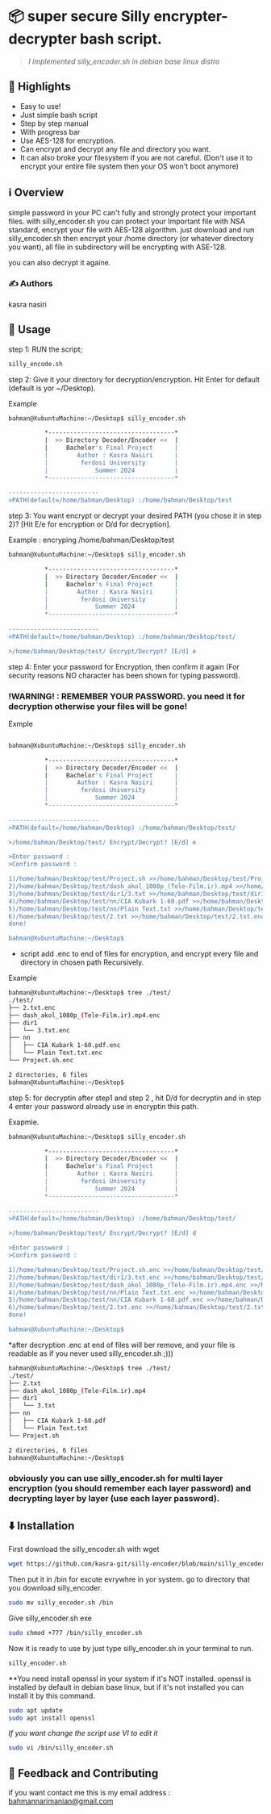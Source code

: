# 📦 super secure Silly encrypter-decrypter bash script.


> *I implemented silly_encoder.sh in debian base linux distro*


## 🌟 Highlights

- Easy to use!
- Just simple bash script
- Step by step manual
- With progress bar
- Use AES-128 for encryption.
- Can encrypt and decrypt any file and directory you want.
- It can also broke your filesystem if you are not careful. (Don't use it to encrypt your entire file system then your OS won't boot anymore)


## ℹ️ Overview

simple password in your PC can't fully and strongly protect your important files.
with silly_encoder.sh you can protect your Important file with NSA standard, encrypt your file with AES-128 algorithm.
just download and run silly_encoder.sh then encrypt your  /home directory (or whatever directory you want), all file in subdirectory will be encrypting with ASE-128.

you can also decrypt it againe.


### ✍️ Authors

kasra nasiri


## 🚀 Usage

step 1: RUN the script;
```bash
silly_encode.sh
```

step 2: Give it your directory for decryption/encryption. Hit Enter for default (default is yor ~/Desktop).

Example
```bash
bahman@XubuntuMachine:~/Desktop$ silly_encoder.sh 

          *-----------------------------------*
          |  >> Directory Decoder/Encoder <<  |  
          |     Bachelor's Final Project      |  
          |        Author : Kasra Nasiri      |  
          |         ferdosi University        |  
          |             Summer 2024           |  
          *-----------------------------------*
 
-------------------------
>PATH(default=/home/bahman/Desktop) :/home/bahman/Desktop/test
```
step 3: You want encrypt or decrypt your desired PATH (you chose it in step 2)?  [Hit E/e for encryption or D/d for decryption].

Example : encryping /home/bahman/Desktop/test
```bash
bahman@XubuntuMachine:~/Desktop$ silly_encoder.sh 

          *-----------------------------------*
          |  >> Directory Decoder/Encoder <<  |  
          |     Bachelor's Final Project      |  
          |        Author : Kasra Nasiri      |  
          |         ferdosi University        |  
          |             Summer 2024           |  
          *-----------------------------------*
 
-------------------------
>PATH(default=/home/bahman/Desktop) :/home/bahman/Desktop/test/

>/home/bahman/Desktop/test/ Encrypt/Decrypt? [E/d] e

```
step 4: Enter your password for Encryption, then confirm it again (For security reasons NO character has been shown for typing password).

### !WARNING! : REMEMBER YOUR PASSWORD. you need it for decryption otherwise your files will be gone!

Exmple

```bash

bahman@XubuntuMachine:~/Desktop$ silly_encoder.sh 

          *-----------------------------------*
          |  >> Directory Decoder/Encoder <<  |  
          |     Bachelor's Final Project      |  
          |        Author : Kasra Nasiri      |  
          |         ferdosi University        |  
          |             Summer 2024           |  
          *-----------------------------------*
 
-------------------------
>PATH(default=/home/bahman/Desktop) :/home/bahman/Desktop/test/

>/home/bahman/Desktop/test/ Encrypt/Decrypt? [E/d] e

>Enter password : 
>Confirm password : 

1)/home/bahman/Desktop/test/Project.sh >>/home/bahman/Desktop/test/Project.sh.enc
2)/home/bahman/Desktop/test/dash_akol_1080p_(Tele-Film.ir).mp4 >>/home/bahman/Desktop/test/dash_akol_1080p_(Tele-Film.ir).mp4.enc
3)/home/bahman/Desktop/test/dir1/3.txt >>/home/bahman/Desktop/test/dir1/3.txt.enc
4)/home/bahman/Desktop/test/nn/CIA Kubark 1-60.pdf >>/home/bahman/Desktop/test/nn/CIA Kubark 1-60.pdf.enc
5)/home/bahman/Desktop/test/nn/Plain Text.txt >>/home/bahman/Desktop/test/nn/Plain Text.txt.enc
6)/home/bahman/Desktop/test/2.txt >>/home/bahman/Desktop/test/2.txt.enc
done!

bahman@XubuntuMachine:~/Desktop$ 

```
* script add .enc to end of files for encryption, and encrypt every file and directory in chosen path Recursively.
  
Example
```bash
bahman@XubuntuMachine:~/Desktop$ tree ./test/
./test/
├── 2.txt.enc
├── dash_akol_1080p_(Tele-Film.ir).mp4.enc
├── dir1
│   └── 3.txt.enc
├── nn
│   ├── CIA Kubark 1-60.pdf.enc
│   └── Plain Text.txt.enc
└── Project.sh.enc

2 directories, 6 files
bahman@XubuntuMachine:~/Desktop$ 
```

step 5: for decryptin after step1 and step 2 , hit D/d for decryptin and in step 4 enter your password already use in encryptin this path.

Exapmle.

```bash
bahman@XubuntuMachine:~/Desktop$ silly_encoder.sh 

          *-----------------------------------*
          |  >> Directory Decoder/Encoder <<  |  
          |     Bachelor's Final Project      |  
          |        Author : Kasra Nasiri      |  
          |         ferdosi University        |  
          |             Summer 2024           |  
          *-----------------------------------*
 
-------------------------
>PATH(default=/home/bahman/Desktop) :/home/bahman/Desktop/test/

>/home/bahman/Desktop/test/ Encrypt/Decrypt? [E/d] d

>Enter password : 
>Confirm password : 

1)/home/bahman/Desktop/test/Project.sh.enc >>/home/bahman/Desktop/test/Project.sh 
2)/home/bahman/Desktop/test/dir1/3.txt.enc >>/home/bahman/Desktop/test/dir1/3.txt 
3)/home/bahman/Desktop/test/dash_akol_1080p_(Tele-Film.ir).mp4.enc >>/home/bahman/Desktop/test/dash_akol_1080p_(Tele-Film.ir).mp4 
4)/home/bahman/Desktop/test/nn/Plain Text.txt.enc >>/home/bahman/Desktop/test/nn/Plain Text.txt 
5)/home/bahman/Desktop/test/nn/CIA Kubark 1-60.pdf.enc >>/home/bahman/Desktop/test/nn/CIA Kubark 1-60.pdf 
6)/home/bahman/Desktop/test/2.txt.enc >>/home/bahman/Desktop/test/2.txt 
done!

bahman@XubuntuMachine:~/Desktop$ 

```

*after decryption .enc at end of files will ber remove, and your file is readable as if you never used silly_encoder.sh ;)))

```bash
bahman@XubuntuMachine:~/Desktop$ tree ./test/
./test/
├── 2.txt
├── dash_akol_1080p_(Tele-Film.ir).mp4
├── dir1
│   └── 3.txt
├── nn
│   ├── CIA Kubark 1-60.pdf
│   └── Plain Text.txt
└── Project.sh

2 directories, 6 files
bahman@XubuntuMachine:~/Desktop$
```

### obviously you can use silly_encoder.sh for multi layer encryption (you should remember each layer password) and decrypting layer by layer (use each layer password).


## ⬇️ Installation 

First download the silly_encoder.sh with wget 

```bash
wget https://github.com/kasra-git/silly-encoder/blob/main/silly_encoder.sh
```

Then put it in /bin for excute evrywhre in yor system.
go to directory that you download silly_encoder.

```bash
sudo mv silly_encoder.sh /bin 
```

Give silly_encoder.sh exe 

```bash
sudo chmod +777 /bin/silly_encoder.sh
```

Now it is ready to use by just type silly_encoder.sh in your terminal to run.

```bash
silly_encoder.sh
```

**You need install openssl in your system if it's NOT installed. 
openssl is installed by default in debian base linux, but if it's not installed you can install it by this command.

```bash
sudo apt update
sudo apt install openssl
```

*If you want change the script use VI to edit it*
```bash
sudo vi /bin/silly_encoder.sh
```

## 💭 Feedback and Contributing

if you want contact me this is my email address : bahmannarimanian@gmail.com

